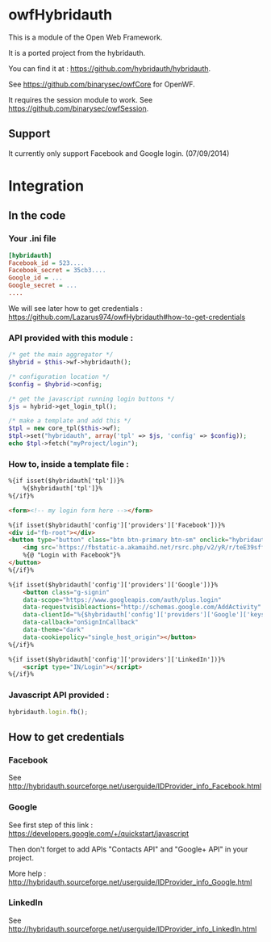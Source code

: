 # owfHybridauth

This is a module of the Open Web Framework.

It is a ported project from the hybridauth.

You can find it at : https://github.com/hybridauth/hybridauth.

See https://github.com/binarysec/owfCore for OpenWF.

It requires the session module to work. See https://github.com/binarysec/owfSession.

## Support

It currently only support Facebook and Google login. (07/09/2014)

# Integration

## In the code

### Your .ini file
```ini
[hybridauth]
Facebook_id = 523....
Facebook_secret = 35cb3....
Google_id = ...
Google_secret = ...
....
```
We will see later how to get credentials : https://github.com/Lazarus974/owfHybridauth#how-to-get-credentials

### API provided with this module :
```php
/* get the main aggregator */
$hybrid = $this->wf->hybridauth();

/* configuration location */
$config = $hybrid->config;

/* get the javascript running login buttons */
$js = hybrid->get_login_tpl();

/* make a template and add this */
$tpl = new core_tpl($this->wf);
$tpl->set("hybridauth", array('tpl' => $js, 'config' => $config));
echo $tpl->fetch("myProject/login");
```

### How to, inside a template file :
```html
%{if isset($hybridauth['tpl'])}%
	%{$hybridauth['tpl']}%
%{/if}%

<form><!-- my login form here --></form>

%{if isset($hybridauth['config']['providers']['Facebook'])}%
<div id="fb-root"></div>
<button type="button" class="btn btn-primary btn-sm" onclick="hybridauth.login.fb();">
	<img src='https://fbstatic-a.akamaihd.net/rsrc.php/v2/yR/r/teE39sffXW8.png' alt='Facebook' />
	%{@ "Login with Facebook"}%
</button>
%{/if}%

%{if isset($hybridauth['config']['providers']['Google'])}%
	<button class="g-signin"
	data-scope="https://www.googleapis.com/auth/plus.login"
	data-requestvisibleactions="http://schemas.google.com/AddActivity"
	data-clientId="%{$hybridauth['config']['providers']['Google']['keys']['id']}%"
	data-callback="onSignInCallback"
	data-theme="dark"
	data-cookiepolicy="single_host_origin"></button>
%{/if}%

%{if isset($hybridauth['config']['providers']['LinkedIn'])}%
	<script type="IN/Login"></script>
%{/if}%

```

### Javascript API provided :
```js
hybridauth.login.fb();
```

## How to get credentials

### Facebook
See http://hybridauth.sourceforge.net/userguide/IDProvider_info_Facebook.html

### Google
See first step of this link : https://developers.google.com/+/quickstart/javascript

Then don't forget to add APIs "Contacts API" and "Google+ API" in your project.

More help : http://hybridauth.sourceforge.net/userguide/IDProvider_info_Google.html

### LinkedIn
See http://hybridauth.sourceforge.net/userguide/IDProvider_info_LinkedIn.html
